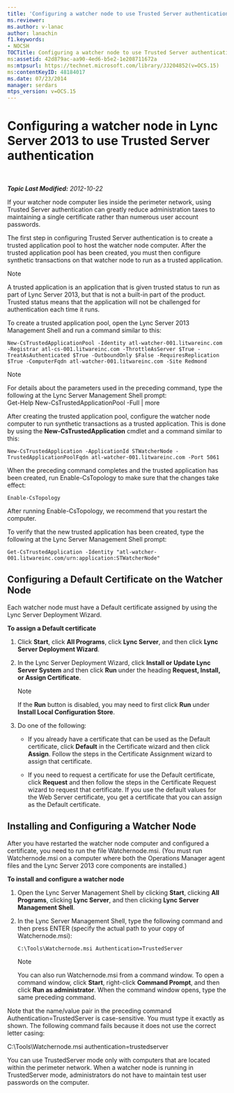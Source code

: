 ```yaml
---
title: 'Configuring a watcher node to use Trusted Server authentication'
ms.reviewer: 
ms.author: v-lanac
author: lanachin
f1.keywords:
- NOCSH
TOCTitle: Configuring a watcher node to use Trusted Server authentication
ms:assetid: 42d879ac-aa90-4ed6-b5e2-1e208711672a
ms:mtpsurl: https://technet.microsoft.com/library/JJ204852(v=OCS.15)
ms:contentKeyID: 48184017
ms.date: 07/23/2014
manager: serdars
mtps_version: v=OCS.15
---
```


<div data-xmlns="http://www.w3.org/1999/xhtml">

<div class="topic" data-xmlns="http://www.w3.org/1999/xhtml" data-msxsl="urn:schemas-microsoft-com:xslt" data-cs="http://msdn.microsoft.com/en-us/">

<div data-asp="http://msdn2.microsoft.com/asp">

# Configuring a watcher node in Lync Server 2013 to use Trusted Server authentication

</div>

<div id="mainSection">

<div id="mainBody">

<span> </span>

_**Topic Last Modified:** 2012-10-22_

If your watcher node computer lies inside the perimeter network, using Trusted Server authentication can greatly reduce administration taxes to maintaining a single certificate rather than numerous user account passwords.

The first step in configuring Trusted Server authentication is to create a trusted application pool to host the watcher node computer. After the trusted application pool has been created, you must then configure synthetic transactions on that watcher node to run as a trusted application.

<div>


> [!NOTE]
> A trusted application is an application that is given trusted status to run as part of Lync Server 2013, but that is not a built-in part of the product. Trusted status means that the application will not be challenged for authentication each time it runs.



</div>

To create a trusted application pool, open the Lync Server 2013 Management Shell and run a command similar to this:

    New-CsTrustedApplicationPool -Identity atl-watcher-001.litwareinc.com -Registrar atl-cs-001.litwareinc.com -ThrottleAsServer $True -TreatAsAuthenticated $True -OutboundOnly $False -RequiresReplication $True -ComputerFqdn atl-watcher-001.litwareinc.com -Site Redmond

<div>


> [!NOTE]
> For details about the parameters used in the preceding command, type the following at the Lync Server Management Shell prompt:<BR>Get-Help New-CsTrustedApplicationPool -Full | more



</div>

After creating the trusted application pool, configure the watcher node computer to run synthetic transactions as a trusted application. This is done by using the **New-CsTrustedApplication** cmdlet and a command similar to this:

    New-CsTrustedApplication -ApplicationId STWatcherNode -TrustedApplicationPoolFqdn atl-watcher-001.litwareinc.com -Port 5061

When the preceding command completes and the trusted application has been created, run Enable-CsTopology to make sure that the changes take effect:

    Enable-CsTopology

After running Enable-CsTopology, we recommend that you restart the computer.

To verify that the new trusted application has been created, type the following at the Lync Server Management Shell prompt:

    Get-CsTrustedApplication -Identity "atl-watcher-001.litwareinc.com/urn:application:STWatcherNode"

<div>

## Configuring a Default Certificate on the Watcher Node

Each watcher node must have a Default certificate assigned by using the Lync Server Deployment Wizard.

**To assign a Default certificate**

1.  Click **Start**, click **All Programs**, click **Lync Server**, and then click **Lync Server Deployment Wizard**.

2.  In the Lync Server Deployment Wizard, click **Install or Update Lync Server System** and then click **Run** under the heading **Request, Install, or Assign Certificate**.
    
    <div>
    

    > [!NOTE]
    > If the <STRONG>Run</STRONG> button is disabled, you may need to first click <STRONG>Run</STRONG> under <STRONG>Install Local Configuration Store</STRONG>.

    
    </div>

3.  Do one of the following:
    
      - If you already have a certificate that can be used as the Default certificate, click **Default** in the Certificate wizard and then click **Assign**. Follow the steps in the Certificate Assignment wizard to assign that certificate.
    
      - If you need to request a certificate for use the Default certificate, click **Request** and then follow the steps in the Certificate Request wizard to request that certificate. If you use the default values for the Web Server certificate, you get a certificate that you can assign as the Default certificate.

</div>

<div>

## Installing and Configuring a Watcher Node

After you have restarted the watcher node computer and configured a certificate, you need to run the file Watchernode.msi. (You must run Watchernode.msi on a computer where both the Operations Manager agent files and the Lync Server 2013 core components are installed.)

**To install and configure a watcher node**

1.  Open the Lync Server Management Shell by clicking **Start**, clicking **All Programs**, clicking **Lync Server**, and then clicking **Lync Server Management Shell**.

2.  In the Lync Server Management Shell, type the following command and then press ENTER (specify the actual path to your copy of Watchernode.msi):
    
        C:\Tools\Watchernode.msi Authentication=TrustedServer
    
    <div>
    

    > [!NOTE]
    > You can also run Watchernode.msi from a command window. To open a command window, click <STRONG>Start</STRONG>, right-click <STRONG>Command Prompt</STRONG>, and then click <STRONG>Run as administrator</STRONG>. When the command window opens, type the same preceding command.

    
    </div>

Note that the name/value pair in the preceding command Authentication=TrustedServer is case-sensitive. You must type it exactly as shown. The following command fails because it does not use the correct letter casing:

C:\\Tools\\Watchernode.msi authentication=trustedserver

You can use TrustedServer mode only with computers that are located within the perimeter network. When a watcher node is running in TrustedServer mode, administrators do not have to maintain test user passwords on the computer.

</div>

</div>

<span> </span>

</div>

</div>

</div>

